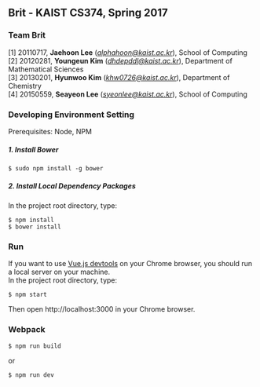 ## Brit - KAIST CS374, Spring 2017

### Team Brit
[1] 20110717, **Jaehoon Lee** (*alphahoon@kaist.ac.kr*), School of Computing  
[2] 20120281, **Youngeun Kim** (*dhdepddl@kaist.ac.kr*), Department of Mathematical Sciences  
[3] 20130201, **Hyunwoo Kim** (*khw0726@kaist.ac.kr*), Department of Chemistry  
[4] 20150559, **Seayeon Lee** (*syeonlee@kaist.ac.kr*), School of Computing  

### Developing Environment Setting

Prerequisites: Node, NPM

##### 1. Install Bower

```
$ sudo npm install -g bower
```

##### 2. Install Local Dependency Packages  

In the project root directory, type:
```
$ npm install
$ bower install
```

### Run

If you want to use [Vue.js devtools](https://goo.gl/a8YYdM) on your Chrome browser, you should run  a local server on your machine.  
In the project root directory, type:
```
$ npm start
```

Then open http://localhost:3000 in your Chrome browser.  

### Webpack

```
$ npm run build
```
or
```
$ npm run dev
```
